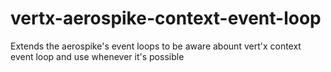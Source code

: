 # vertx-aerospike-context-event-loop
Extends the aerospike's event loops to be aware abount vert'x context event loop and use whenever it's possible
